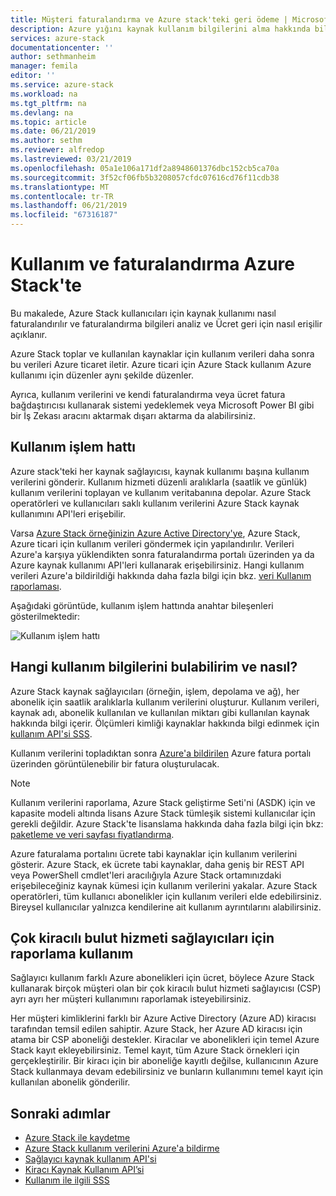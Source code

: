 ```yaml
---
title: Müşteri faturalandırma ve Azure stack'teki geri ödeme | Microsoft Docs
description: Azure yığını kaynak kullanım bilgilerini alma hakkında bilgi edinin.
services: azure-stack
documentationcenter: ''
author: sethmanheim
manager: femila
editor: ''
ms.service: azure-stack
ms.workload: na
ms.tgt_pltfrm: na
ms.devlang: na
ms.topic: article
ms.date: 06/21/2019
ms.author: sethm
ms.reviewer: alfredop
ms.lastreviewed: 03/21/2019
ms.openlocfilehash: 05a1e106a171df2a8948601376dbc152cb5ca70a
ms.sourcegitcommit: 3f52cf06fb5b3208057cfdc07616cd76f11cdb38
ms.translationtype: MT
ms.contentlocale: tr-TR
ms.lasthandoff: 06/21/2019
ms.locfileid: "67316187"
---
```

# <a name="usage-and-billing-in-azure-stack"></a>Kullanım ve faturalandırma Azure Stack'te

Bu makalede, Azure Stack kullanıcıları için kaynak kullanımı nasıl faturalandırılır ve faturalandırma bilgileri analiz ve Ücret geri için nasıl erişilir açıklanır.

Azure Stack toplar ve kullanılan kaynaklar için kullanım verileri daha sonra bu verileri Azure ticaret iletir. Azure ticari için Azure Stack kullanım Azure kullanımı için düzenler aynı şekilde düzenler.

Ayrıca, kullanım verilerini ve kendi faturalandırma veya ücret fatura bağdaştırıcısı kullanarak sistemi yedeklemek veya Microsoft Power BI gibi bir İş Zekası aracını aktarmak dışarı aktarma da alabilirsiniz.

## <a name="usage-pipeline"></a>Kullanım işlem hattı

Azure stack'teki her kaynak sağlayıcısı, kaynak kullanımı başına kullanım verilerini gönderir. Kullanım hizmeti düzenli aralıklarla (saatlik ve günlük) kullanım verilerini toplayan ve kullanım veritabanına depolar. Azure Stack operatörleri ve kullanıcıları saklı kullanım verilerini Azure Stack kaynak kullanımını API'leri erişebilir.

Varsa [Azure Stack örneğinizin Azure Active Directory'ye](azure-stack-registration.md), Azure Stack, Azure ticari için kullanım verileri göndermek için yapılandırılır. Verileri Azure'a karşıya yüklendikten sonra faturalandırma portalı üzerinden ya da Azure kaynak kullanımı API'leri kullanarak erişebilirsiniz. Hangi kullanım verileri Azure'a bildirildiği hakkında daha fazla bilgi için bkz. [veri Kullanım raporlaması](azure-stack-usage-reporting.md).  

Aşağıdaki görüntüde, kullanım işlem hattında anahtar bileşenleri gösterilmektedir:

![Kullanım işlem hattı](media/azure-stack-billing-and-chargeback/usagepipeline.png)

## <a name="what-usage-information-can-i-find-and-how"></a>Hangi kullanım bilgilerini bulabilirim ve nasıl?

Azure Stack kaynak sağlayıcıları (örneğin, işlem, depolama ve ağ), her abonelik için saatlik aralıklarla kullanım verilerini oluşturur. Kullanım verileri, kaynak adı, abonelik kullanılan ve kullanılan miktarı gibi kullanılan kaynak hakkında bilgi içerir. Ölçümleri kimliği kaynaklar hakkında bilgi edinmek için [kullanım API'si SSS](azure-stack-usage-related-faq.md).

Kullanım verilerini topladıktan sonra [Azure'a bildirilen](azure-stack-usage-reporting.md) Azure fatura portalı üzerinden görüntülenebilir bir fatura oluşturulacak.

> [!NOTE]  
> Kullanım verilerini raporlama, Azure Stack geliştirme Seti'ni (ASDK) için ve kapasite modeli altında lisans Azure Stack tümleşik sistemi kullanıcılar için gerekli değildir. Azure Stack'te lisanslama hakkında daha fazla bilgi için bkz: [paketleme ve veri sayfası fiyatlandırma](https://azure.microsoft.com/mediahandler/files/resourcefiles/5bc3f30c-cd57-4513-989e-056325eb95e1/Azure-Stack-packaging-and-pricing-datasheet.pdf).

Azure faturalama portalını ücrete tabi kaynaklar için kullanım verilerini gösterir. Azure Stack, ek ücrete tabi kaynaklar, daha geniş bir REST API veya PowerShell cmdlet'leri aracılığıyla Azure Stack ortamınızdaki erişebileceğiniz kaynak kümesi için kullanım verilerini yakalar. Azure Stack operatörleri, tüm kullanıcı abonelikler için kullanım verileri elde edebilirsiniz. Bireysel kullanıcılar yalnızca kendilerine ait kullanım ayrıntılarını alabilirsiniz.

## <a name="usage-reporting-for-multi-tenant-cloud-service-providers"></a>Çok kiracılı bulut hizmeti sağlayıcıları için raporlama kullanım

Sağlayıcı kullanım farklı Azure abonelikleri için ücret, böylece Azure Stack kullanarak birçok müşteri olan bir çok kiracılı bulut hizmeti sağlayıcısı (CSP) ayrı ayrı her müşteri kullanımını raporlamak isteyebilirsiniz.

Her müşteri kimliklerini farklı bir Azure Active Directory (Azure AD) kiracısı tarafından temsil edilen sahiptir. Azure Stack, her Azure AD kiracısı için atama bir CSP aboneliği destekler. Kiracılar ve abonelikleri için temel Azure Stack kayıt ekleyebilirsiniz. Temel kayıt, tüm Azure Stack örnekleri için gerçekleştirilir. Bir kiracı için bir aboneliğe kayıtlı değilse, kullanıcının Azure Stack kullanmaya devam edebilirsiniz ve bunların kullanımını temel kayıt için kullanılan abonelik gönderilir.

## <a name="next-steps"></a>Sonraki adımlar

- [Azure Stack ile kaydetme](azure-stack-registration.md)
- [Azure Stack kullanım verilerini Azure'a bildirme](azure-stack-usage-reporting.md)
- [Sağlayıcı kaynak kullanım API'si](azure-stack-provider-resource-api.md)
- [Kiracı Kaynak Kullanım API’si](azure-stack-tenant-resource-usage-api.md)
- [Kullanım ile ilgili SSS](azure-stack-usage-related-faq.md)
